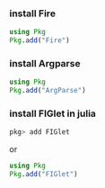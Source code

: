 ### install Fire

```julia
using Pkg
Pkg.add("Fire")
```

### install Argparse

```julia
using Pkg
Pkg.add("ArgParse")
```

### install FIGlet in julia

```bash
pkg> add FIGlet
```

or

```julia
using Pkg
Pkg.add("FIGlet")
```
